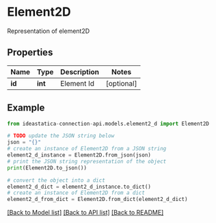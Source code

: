 # Element2D

Representation of element2D

## Properties

Name | Type | Description | Notes
------------ | ------------- | ------------- | -------------
**id** | **int** | Element Id | [optional] 

## Example

```python
from ideastatica-connection-api.models.element2_d import Element2D

# TODO update the JSON string below
json = "{}"
# create an instance of Element2D from a JSON string
element2_d_instance = Element2D.from_json(json)
# print the JSON string representation of the object
print(Element2D.to_json())

# convert the object into a dict
element2_d_dict = element2_d_instance.to_dict()
# create an instance of Element2D from a dict
element2_d_from_dict = Element2D.from_dict(element2_d_dict)
```
[[Back to Model list]](../README.md#documentation-for-models) [[Back to API list]](../README.md#documentation-for-api-endpoints) [[Back to README]](../README.md)


